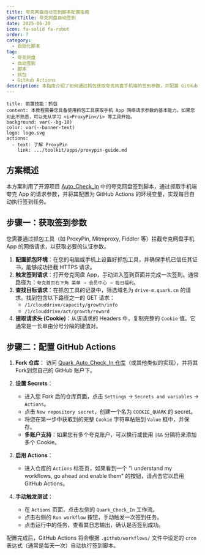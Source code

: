 ```yaml
---
title: 夸克网盘自动签到脚本配置指南
shortTitle: 夸克网盘自动签到
date: 2025-06-20
icon: fa-solid fa-robot
order: 7
category:
  - 自动化脚本
tag:
  - 夸克网盘
  - 自动签到
  - 脚本
  - 抓包
  - GitHub Actions
description: 本指南介绍了如何通过抓包获取夸克网盘手机端的签到参数，并配置 GitHub Actions 实现每日自动签到，轻松获取云空间奖励。
---
```


```component VPBanner
title: 前置技能：抓包
content: 本教程需要您具备使用抓包工具获取手机 App 网络请求参数的基本能力。如果您对此不熟悉，可以先从学习 <i>ProxyPin</i> 等工具开始。
background: var(--bg-10)
color: var(--banner-text)
logo: logo.svg
actions:
  - text: 了解 ProxyPin
    link: .../toolkit/apps/proxypin-guide.md
```

## 方案概述

本方案利用了开源项目 [Auto_Check_In](https://github.com/BNDou/Auto_Check_In) 中的夸克网盘签到脚本，通过抓取手机端夸克 App 的请求参数，并将其配置为 GitHub Actions 的环境变量，实现每日自动执行签到任务。

## 步骤一：获取签到参数

您需要通过抓包工具（如 ProxyPin, Mitmproxy, Fiddler 等）拦截夸克网盘手机 App 的网络请求，以获取必要的认证参数。

1.  **配置抓包环境**：在您的电脑或手机上设置好抓包工具，并确保手机已信任其证书，能够成功拦截 HTTPS 请求。
2.  **触发签到请求**：打开夸克网盘 App，手动进入签到页面并完成一次签到。通常路径为：`夸克首页右下角 菜单 → 会员中心 → 每日福利`。
3.  **查找目标请求**：在抓包工具的记录中，筛选域名为 `drive-m.quark.cn` 的请求。找到包含以下路径之一的 GET 请求：
    - `/1/clouddrive/capacity/growth/info`
    - `/1/clouddrive/act/growth/reward`
4.  **提取请求头 (Cookie)**：从该请求的 Headers 中，复制完整的 `Cookie` 值。它通常是一长串由分号分隔的键值对。

## 步骤二：配置 GitHub Actions

1.  **Fork 仓库**：
    访问 [Quark_Auto_Check_In 仓库](https://github.com/Liu8Can/Quark_Auot_Check_In)（或其他类似的实现），并将其 Fork到您自己的 GitHub 账户下。

2.  **设置 Secrets**：
    - 进入您 Fork 后的仓库页面，点击 `Settings` → `Secrets and variables` → `Actions`。
    - 点击 `New repository secret`，创建一个名为 `COOKIE_QUARK` 的 secret。
    - 将您在第一步中获取到的完整 `Cookie` 字符串粘贴到 `Value` 框中，并保存。
    - **多账户支持**：如果您有多个夸克账户，可以换行或使用 `|&&` 分隔符来添加多个 Cookie。

3.  **启用 Actions**：
    - 进入仓库的 `Actions` 标签页，如果看到一个 "I understand my workflows, go ahead and enable them" 的按钮，请点击它以启用 GitHub Actions。

4.  **手动触发测试**：
    - 在 `Actions` 页面，点击左侧的 `Quark_Check_In` 工作流。
    - 点击右侧的 `Run workflow` 按钮，手动触发一次签到任务。
    - 点击运行中的任务，查看其日志输出，确认是否签到成功。

配置完成后，GitHub Actions 将会根据 `.github/workflows/` 文件中设定的 `cron` 表达式（通常是每天一次）自动执行签到脚本。